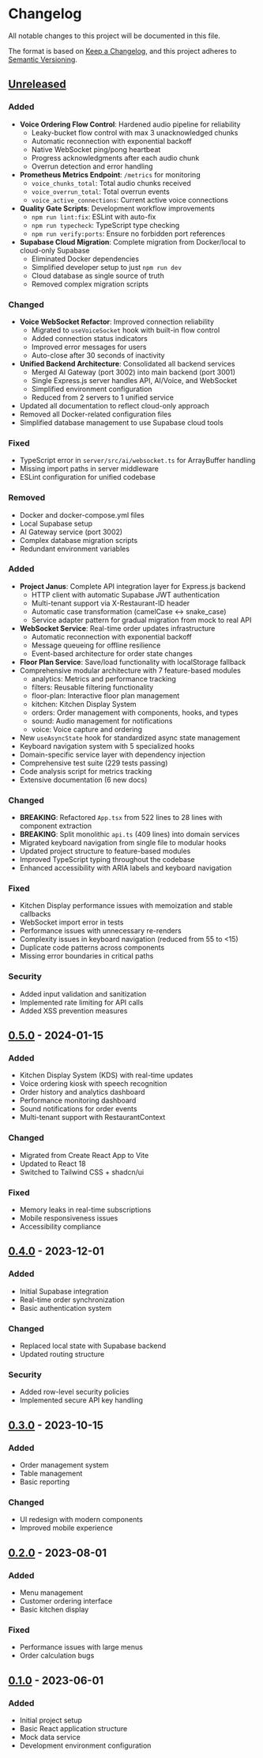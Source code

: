 # Changelog

All notable changes to this project will be documented in this file.

The format is based on [Keep a Changelog](https://keepachangelog.com/en/1.0.0/),
and this project adheres to [Semantic Versioning](https://semver.org/spec/v2.0.0.html).

## [Unreleased]

### Added
- **Voice Ordering Flow Control**: Hardened audio pipeline for reliability
  - Leaky-bucket flow control with max 3 unacknowledged chunks
  - Automatic reconnection with exponential backoff
  - Native WebSocket ping/pong heartbeat
  - Progress acknowledgments after each audio chunk
  - Overrun detection and error handling
- **Prometheus Metrics Endpoint**: `/metrics` for monitoring
  - `voice_chunks_total`: Total audio chunks received
  - `voice_overrun_total`: Total overrun events
  - `voice_active_connections`: Current active voice connections
- **Quality Gate Scripts**: Development workflow improvements
  - `npm run lint:fix`: ESLint with auto-fix
  - `npm run typecheck`: TypeScript type checking
  - `npm run verify:ports`: Ensure no forbidden port references
- **Supabase Cloud Migration**: Complete migration from Docker/local to cloud-only Supabase
  - Eliminated Docker dependencies
  - Simplified developer setup to just `npm run dev`
  - Cloud database as single source of truth
  - Removed complex migration scripts

### Changed
- **Voice WebSocket Refactor**: Improved connection reliability
  - Migrated to `useVoiceSocket` hook with built-in flow control
  - Added connection status indicators
  - Improved error messages for users
  - Auto-close after 30 seconds of inactivity
- **Unified Backend Architecture**: Consolidated all backend services
  - Merged AI Gateway (port 3002) into main backend (port 3001)
  - Single Express.js server handles API, AI/Voice, and WebSocket
  - Simplified environment configuration
  - Reduced from 2 servers to 1 unified service
- Updated all documentation to reflect cloud-only approach
- Removed all Docker-related configuration files
- Simplified database management to use Supabase cloud tools

### Fixed
- TypeScript error in `server/src/ai/websocket.ts` for ArrayBuffer handling
- Missing import paths in server middleware
- ESLint configuration for unified codebase

### Removed
- Docker and docker-compose.yml files
- Local Supabase setup
- AI Gateway service (port 3002)
- Complex database migration scripts
- Redundant environment variables

### Added
- **Project Janus**: Complete API integration layer for Express.js backend
  - HTTP client with automatic Supabase JWT authentication
  - Multi-tenant support via X-Restaurant-ID header
  - Automatic case transformation (camelCase ↔ snake_case)
  - Service adapter pattern for gradual migration from mock to real API
- **WebSocket Service**: Real-time order updates infrastructure
  - Automatic reconnection with exponential backoff
  - Message queueing for offline resilience
  - Event-based architecture for order state changes
- **Floor Plan Service**: Save/load functionality with localStorage fallback
- Comprehensive modular architecture with 7 feature-based modules
  - analytics: Metrics and performance tracking
  - filters: Reusable filtering functionality
  - floor-plan: Interactive floor plan management
  - kitchen: Kitchen Display System
  - orders: Order management with components, hooks, and types
  - sound: Audio management for notifications
  - voice: Voice capture and ordering
- New `useAsyncState` hook for standardized async state management
- Keyboard navigation system with 5 specialized hooks
- Domain-specific service layer with dependency injection
- Comprehensive test suite (229 tests passing)
- Code analysis script for metrics tracking
- Extensive documentation (6 new docs)

### Changed
- **BREAKING**: Refactored `App.tsx` from 522 lines to 28 lines with component extraction
- **BREAKING**: Split monolithic `api.ts` (409 lines) into domain services
- Migrated keyboard navigation from single file to modular hooks
- Updated project structure to feature-based modules
- Improved TypeScript typing throughout the codebase
- Enhanced accessibility with ARIA labels and keyboard navigation

### Fixed
- Kitchen Display performance issues with memoization and stable callbacks
- WebSocket import error in tests
- Performance issues with unnecessary re-renders
- Complexity issues in keyboard navigation (reduced from 55 to <15)
- Duplicate code patterns across components
- Missing error boundaries in critical paths

### Security
- Added input validation and sanitization
- Implemented rate limiting for API calls
- Added XSS prevention measures

## [0.5.0] - 2024-01-15

### Added
- Kitchen Display System (KDS) with real-time updates
- Voice ordering kiosk with speech recognition
- Order history and analytics dashboard
- Performance monitoring dashboard
- Sound notifications for order events
- Multi-tenant support with RestaurantContext

### Changed
- Migrated from Create React App to Vite
- Updated to React 18
- Switched to Tailwind CSS + shadcn/ui

### Fixed
- Memory leaks in real-time subscriptions
- Mobile responsiveness issues
- Accessibility compliance

## [0.4.0] - 2023-12-01

### Added
- Initial Supabase integration
- Real-time order synchronization
- Basic authentication system

### Changed
- Replaced local state with Supabase backend
- Updated routing structure

### Security
- Added row-level security policies
- Implemented secure API key handling

## [0.3.0] - 2023-10-15

### Added
- Order management system
- Table management
- Basic reporting

### Changed
- UI redesign with modern components
- Improved mobile experience

## [0.2.0] - 2023-08-01

### Added
- Menu management
- Customer ordering interface
- Basic kitchen display

### Fixed
- Performance issues with large menus
- Order calculation bugs

## [0.1.0] - 2023-06-01

### Added
- Initial project setup
- Basic React application structure
- Mock data service
- Development environment configuration

[Unreleased]: https://github.com/username/rebuild-6.0/compare/v0.5.0...HEAD
[0.5.0]: https://github.com/username/rebuild-6.0/compare/v0.4.0...v0.5.0
[0.4.0]: https://github.com/username/rebuild-6.0/compare/v0.3.0...v0.4.0
[0.3.0]: https://github.com/username/rebuild-6.0/compare/v0.2.0...v0.3.0
[0.2.0]: https://github.com/username/rebuild-6.0/compare/v0.1.0...v0.2.0
[0.1.0]: https://github.com/username/rebuild-6.0/releases/tag/v0.1.0